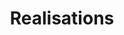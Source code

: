---
title: Realisations
menu:
  sidebar:
    name: Realisations
    identifier: realisations
    weight: 22
---
